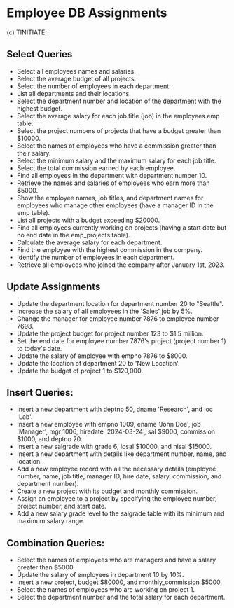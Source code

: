# Employee DB Assignments
(c) TINITIATE:

## Select Queries
* Select all employees names and salaries.
* Select the average budget of all projects.
* Select the number of employees in each department.
* List all departments and their locations.
* Select the department number and location of the department with the highest budget.
* Select the average salary for each job title (job) in the employees.emp table.
* Select the project numbers of projects that have a budget greater than $10000.
* Select the names of employees who have a commission greater than their salary.
* Select the minimum salary and the maximum salary for each job title.
* Select the total commission earned by each employee.
* Find all employees in the department with department number 10.
* Retrieve the names and salaries of employees who earn more than $5000.
* Show the employee names, job titles, and department names for employees who 
  manage other employees (have a manager ID in the emp table).
* List all projects with a budget exceeding $20000.
* Find all employees currently working on projects 
  (having a start date but no end date in the emp_projects table).
* Calculate the average salary for each department.
* Find the employee with the highest commission in the company.
* Identify the number of employees in each department.
* Retrieve all employees who joined the company after January 1st, 2023.

## Update Assignments
* Update the department location for department number 20 to "Seattle".
* Increase the salary of all employees in the 'Sales' job by 5%.
* Change the manager for employee number 7876 to employee number 7698.
* Update the project budget for project number 123 to $1.5 million.
* Set the end date for employee number 7876's project (project number 1) to today's date.
* Update the salary of employee with empno 7876 to $8000.
* Update the location of department 20 to 'New Location'.
* Update the budget of project 1 to $120,000.

## Insert Queries:
* Insert a new department with deptno 50, dname 'Research', and loc 'Lab'.
* Insert a new employee with empno 1009, ename 'John Doe', job 'Manager',
mgr 1006, hiredate '2024-03-24', sal $9000, commission $1000, and deptno 20.
* Insert a new salgrade with grade 6, losal $10000, and hisal $15000.
* Insert a new department with details like department number, name, and location.
* Add a new employee record with all the necessary details (employee number, name, 
  job title, manager ID, hire date, salary, commission, and department number).
* Create a new project with its budget and monthly commission.
* Assign an employee to a project by specifying the employee number, project number, and start date.
* Add a new salary grade level to the salgrade table with its minimum and maximum salary range.

## Combination Queries:
* Select the names of employees who are managers and have a salary greater than $5000.
* Update the salary of employees in department 10 by 10%.
* Insert a new project, budget $80000, and monthly_commission $5000.
* Select the names of employees who are working on project 1.
* Select the department number and the total salary for each department.



